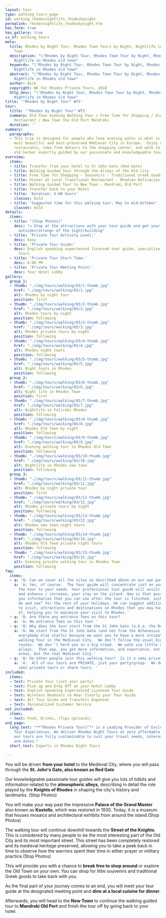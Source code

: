 ```yaml
---
layout: tour
type: walking_tours_page
id: walking_rhodesnightlife_rhodesbynight
permalink: rhodesnightlife_rhodesbynight.htm
has_form: true
has_gallery: true
is_of: walking_tours
meta:
  title: Rhodes by Night Tour, Rhodes Town Tours by Night, Nightlife in Rhodes Old
    Town
  description: "\"Rhodes by Night Tour, Rhodes Town Tour by Night, Rhodes Night Tours,
    Nightlife in Rhodes old town"
  keywords: "\"Rhodes by Night Tour, Rhodes Town Tour by Night, Rhodes Night Tours,
    Nightlife in Rhodes old town"
  abstract: "\"Rhodes by Night Tour, Rhodes Town Tour by Night, Rhodes Night Tours,
    Nightlife in Rhodes old town"
  author: Nick
  copyright: NK for Rhodes Private Tours, 2018
  http_desc: "\"Rhodes by Night Tour, Rhodes Town Tour by Night, Rhodes Night Tours,
    Nightlife in Rhodes old town"
title: '"Rhodes by Night Tour" WT3'
tour:
  title: '"Rhodes by Night Tour" WT3'
  summary: Old Town Evening Walking Tour / Free Time for Shopping / Dinner at a Local
    Restaurant / New Town τhe Old Port Mandraki
  duration: ''
summary:
  paragraphs:
  - This trip is designed for people who love evening walks in what is known as the
    most beautiful and best-preserved Medieval City in Europe.  Enjoy dinners at local
    restaurants, take free detours to the shopping center, and walk to new city and
    old harbor expertly guided by our passionate and knowledgeable tour guides.
overview:
  items:
  - title: Transfer from your Hotel to St John Gate (Red Gate)
  - title: Walking Guided Tour through the Alleys of the Old City
  - title: Free Time for Shopping - Souvenirs - Traditional Greek Goods
  - title: Dinner at Local Traditional Restaurant - Rhodian Delicacies
  - title: Walking Guided Tour to New Town - Mandraki Old Port
  - title: Transfer back to your Hotel
  - title: 'Duration: 5:00 hours'
    classes: bold
  - title: 'Suggested time for this walking tour: May to mid-October'
    classes: bold
details:
  items:
  - title: "(Stop Photos)"
    desc: "= Stop at the attractions with your tour guide and get your photos <strong>from
      outside</strong> of the Sight/building"
  - title: 'Private Tour Activity Level:'
    desc: Easy
  - title: 'Private Tour Guide:'
    desc: English speaking experienced licensed tour guide, specialize in Private
      Tours
  - title: 'Private Tour Start Time:'
    desc: 6:00 PM
  - title: 'Private Tour Meeting Point:'
    desc: Your Hotel Lobby
gallery:
  group_1:
  - thumb: "./img/tours/walking/03/1-thumb.jpg"
    href: "./img/tours/walking/03/1.jpg"
    alt: Rhodes by night tour
    position: first
  - thumb: "./img/tours/walking/03/2-thumb.jpg"
    href: "./img/tours/walking/03/2.jpg"
    alt: Rhodes tours by night
    position: following
  - thumb: "./img/tours/walking/03/3-thumb.jpg"
    href: "./img/tours/walking/03/3.jpg"
    alt: Rhodes private tours by night
    position: following
  - thumb: "./img/tours/walking/03/4-thumb.jpg"
    href: "./img/tours/walking/03/4.jpg"
    alt: Rhodes night tours
    position: following
  - thumb: "./img/tours/walking/03/5-thumb.jpg"
    href: "./img/tours/walking/03/5.jpg"
    alt: Night tours in Rhodes
    position: following
  group_2:
  - thumb: "./img/tours/walking/03/6-thumb.jpg"
    href: "./img/tours/walking/03/6.jpg"
    alt: Night life in Rhodes Town
    position: first
  - thumb: "./img/tours/walking/03/7-thumb.jpg"
    href: "./img/tours/walking/03/7.jpg"
    alt: Nightlife in Faliraki Rhodes
    position: following
  - thumb: "./img/tours/walking/03/8-thumb.jpg"
    href: "./img/tours/walking/03/8.jpg"
    alt: Rhodes Old Town by night
    position: following
  - thumb: "./img/tours/walking/03/9-thumb.jpg"
    href: "./img/tours/walking/03/9.jpg"
    alt: Evening walking tour in Rhodes Old Town
    position: following
  - thumb: "./img/tours/walking/03/10-thumb.jpg"
    href: "./img/tours/walking/03/10.jpg"
    alt: Nightlife in Rhodes new town
    position: following
  group_3:
  - thumb: "./img/tours/walking/03/11-thumb.jpg"
    href: "./img/tours/walking/03/11.jpg"
    alt: Rhodes by night private tour
    position: first
  - thumb: "./img/tours/walking/03/12-thumb.jpg"
    href: "./img/tours/walking/03/12.jpg"
    alt: Rhodes private tours by night
    position: following
  - thumb: "./img/tours/walking/03/13-thumb.jpg"
    href: "./img/tours/walking/03/13.jpg"
    alt: Rhodes new town night tours
    position: following
  - thumb: "./img/tours/walking/03/14-thumb.jpg"
    href: "./img/tours/walking/03/14.jpg"
    alt: Rhodes Old Town private night tours
    position: following
  - thumb: "./img/tours/walking/03/15-thumb.jpg"
    href: "./img/tours/walking/03/15.jpg"
    alt: Evening private walking tour in Rhodes Town
    position: following
faq:
  items:
  - q: 'Q: Can we cover all the sites as described above on our own pace? '
    a: 'A: Yes, of course.  The tour guide will concentrate just on you, and adjust
      the tour to your needs. Your professional tour guide will assist you as a friend
      and enhance / increase, your stay on the island. How is that possible?  By giving
      you information that you can use after the tour is finished, such as ”what to
      do and see” for the rest of your holidays. He can suggest additional places
      to visit, attractions and destinations on Rhodes that you may have never heard
      of, helping you to maximize your visit to Rhodes.'
  - q: 'Q: Are there any entrance fees on this tour? '
    a: 'A: No entrance fees on this tour '
  - q: 'Q: Why does the tour start from the St John Gate (a.k.a. the Red Gate)? '
    a: 'A: We start from the St John Gate (and not from the Athanasius Gate where
      everybody else starts) because we want you to have a more intimate and detailed
      walking tour in the Medieval City.  We don’t follow the usual big group tour
      routes.  We don''t herd you in a big crowd.  We walk via little enticing / captivating
      alleys.  That way, you get more information, and experience, not just the tourist
      areas, but the real Medieval City.'
  - q: 'Q: Do other people join this walking tour?  Is it a semi-private tour?'
    a: 'A:  All of our tours are PRIVATE, just your party/group.  We don''t provide
      semi-private tours or share tours. '
included:
  items:
  - text: Private Tour (just your party)
  - text: Pick up and Drop Off at your Hotel Lobby
  - text: English Speaking Experienced Licensed Tour Guide
  - text: Wireless Headsets to Hear Clearly your Tour Guide
  - text: All Tour Guide and Transfers Expenses
  - text: Personalized Customer Service
not_included:
  items:
  - text: Food, Drinks, (Tips optional)
end_page:
  long_text: "**“Rhodes Private Tours”** is a Leading Provider of Exclusive and Personalized
    Tour Experiences. We deliver Rhodes Night Tours at very affordable rates. All
    our tours are fully customizable to suit your travel needs, interests, schedules,
    and dates."
  short_text: Experts in Rhodes Night Tours

---
```

You will be driven **from your hotel** to the Medieval City, where you will pass through the **St. John's Gate, also known as Red Gate**

Our knowledgeable passionate tour guides will give you lots of tidbits and information related to the **atmospheric alleys**, describing in detail the role played by the **Knights of Rhodes** in shaping the city's history and landmarks. (Stop Photos)

You will make your way past the impressive **Palace of the** **Grand Master** also known as **Kastello**, which was restored in 1930. Today, it is a museum that houses mosaics and architectural exhibits from around the island.(Stop Photos)

The walking tour will continue downhill towards the **Street of the Knights**. This is considered by many people to be the most interesting part of the Old City and its most important street. This street has been completely restored and its medieval heritage preserved, allowing you to take a peek back in time to observe how the warriors spent their time in either prayer or military practice.(Stop Photos)

This will provide you with a chance to **break free to shop around** or explore the Old Town on your own. You can shop for little souvenirs and traditional Greek goods to take back with you.

As the final part of your journey comes to an end, you will meet your tour guide at the designated meeting point and **dine at a local cuisine for dinner**.

Afterwards, you will head to the **New Town** to continue the walking guided tour to **Mandraki Old Port** and finish the tour off by going back to your hotel.